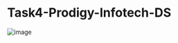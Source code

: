 # Task4-Prodigy-Infotech-DS
![image](https://github.com/user-attachments/assets/7df578a4-c888-4792-bdc9-9811a65d4305)
